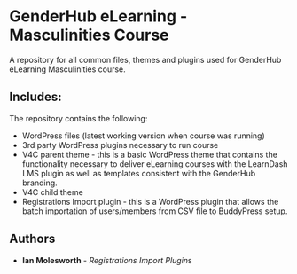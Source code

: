 #  GenderHub eLearning - Masculinities Course

A repository for all common files, themes and plugins used for GenderHub eLearning Masculinities course.

## Includes:

The repository contains the following:
*	WordPress files (latest working version when course was running)
*	3rd party WordPress plugins necessary to run course
*	V4C parent theme - this is a basic WordPress theme that contains the functionality necessary to deliver eLearning courses with the LearnDash LMS plugin as well as templates consistent with the GenderHub branding. 
*	V4C child theme
*	Registrations Import plugin - this is a WordPress plugin that allows the batch importation of users/members from CSV file to BuddyPress setup. 

## Authors

* **Ian Molesworth** - *Registrations Import Plugin*s
